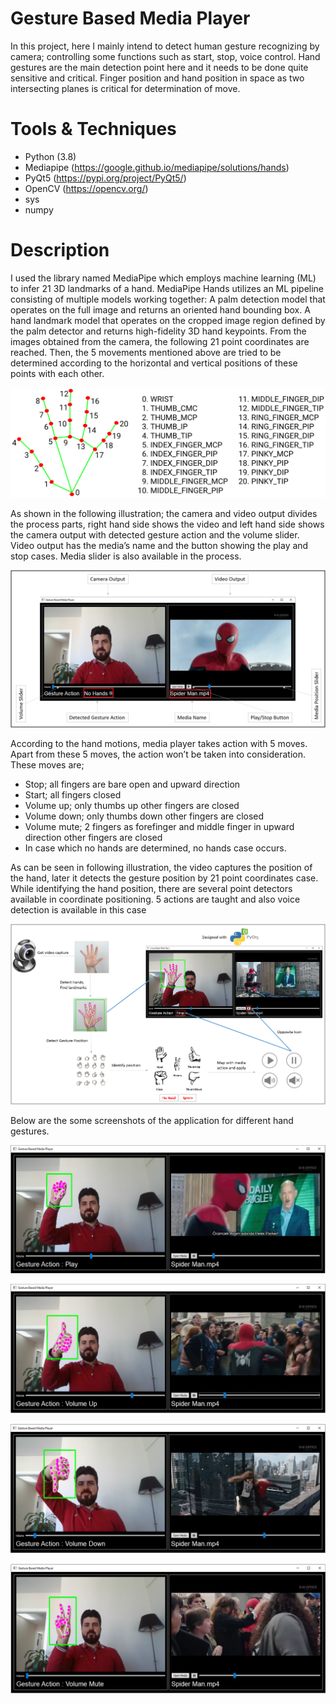 # Gesture Based Media Player

In this project, here I mainly intend to detect human gesture recognizing by camera; controlling some functions such as start, stop, voice control. Hand gestures are the main detection point here and it needs to be done quite sensitive and critical. Finger position and hand position in space as two intersecting planes is critical for determination of move.

# Tools & Techniques

* Python (3.8)
* Mediapipe (https://google.github.io/mediapipe/solutions/hands)
* PyQt5     (https://pypi.org/project/PyQt5/)
* OpenCV    (https://opencv.org/)
* sys
* numpy

# Description

I used the library named MediaPipe which employs machine learning (ML) to infer 21 3D landmarks of a hand. MediaPipe Hands utilizes an ML pipeline consisting of multiple models working together: A palm detection model that operates on the full image and returns an oriented hand bounding box. A hand landmark model that operates on the cropped image region defined by the palm detector and returns high-fidelity 3D hand keypoints. From the images obtained from the camera, the following 21 point coordinates are reached. Then, the 5 movements mentioned above are tried to be determined according to the horizontal and vertical positions of these points with each other.

![Hand_Landmarks](https://github.com/MuhammetEmek/gesture_based_media_player/blob/main/screenshots/hand_landmarks.png)

As shown in the following illustration; the camera and video output divides the process parts, right hand side shows the video and left hand side shows the camera output with detected gesture action and the volume slider. Video output has the media’s name and the button showing the play and stop cases. Media slider is also available in the process.

![Application](https://github.com/MuhammetEmek/gesture_based_media_player/blob/main/screenshots/Application.png)

According to the hand motions, media player takes action with 5 moves. Apart from these 5 moves, the action won’t be taken into consideration. 
These moves are;
* Stop; all fingers are bare open and upward direction
* Start; all fingers closed
* Volume up; only thumbs up other fingers are closed
* Volume down; only thumbs down other fingers are closed
* Volume mute; 2 fingers as forefinger and middle finger in upward direction other fingers are closed
* In case which no hands are determined, no hands case occurs.

As can be seen in following illustration, the video captures the position of the hand, later it detects the gesture position by 21 point coordinates case. While identifying the hand position, there are several point detectors available in coordinate positioning. 5 actions are taught and also voice detection is available in this case

![Workflow](https://github.com/MuhammetEmek/gesture_based_media_player/blob/main/screenshots/Workflow.png)

Below are the some screenshots of the application for different hand gestures.

![Play](https://github.com/MuhammetEmek/gesture_based_media_player/blob/main/screenshots/Play.png)

![VolumeUp](https://github.com/MuhammetEmek/gesture_based_media_player/blob/main/screenshots/Volume_Up.png)

![VolumeDown](https://github.com/MuhammetEmek/gesture_based_media_player/blob/main/screenshots/Volume_Down.png)

![Mute](https://github.com/MuhammetEmek/gesture_based_media_player/blob/main/screenshots/Volume_Mute.png)
